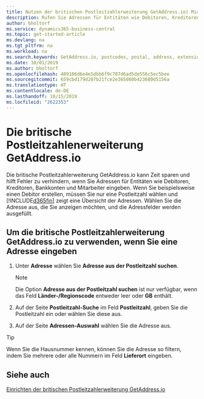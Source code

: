 ```yaml
---
title: Nutzen der britischen Postleitzahlerweiterung GetAddress.io| Microsoft Docs
description: Rufen Sie Adressen für Entitäten wie Debitoren, Kreditoren, Banken Großbritannien Mitarbeiter und im GetAddress.io-Dienst ab.
author: bholtorf
ms.service: dynamics365-business-central
ms.topic: get-started-article
ms.devlang: na
ms.tgt_pltfrm: na
ms.workload: na
ms.search.keywords: GetAddress.io, postcodes, postal, address, extension
ms.date: 10/01/2019
ms.author: bholtorf
ms.openlocfilehash: 489106d6e4e5dbb6f9c787d6ad5de556c5ec5bee
ms.sourcegitcommit: 659cbd179d207b21fce2e365d60b423680d5156a
ms.translationtype: HT
ms.contentlocale: de-DE
ms.lasthandoff: 10/15/2019
ms.locfileid: "2622353"
---
```

# <a name="the-getaddressio-uk-postcodes-extension"></a>Die britische Postleitzahlenerweiterung GetAddress.io
Die britische Postleitzahlerweiterung GetAddress.io kann Zeit sparen und hilft Fehler zu verhindern, wenn Sie Adressen für Entitäten wie Debitoren, Kreditoren, Bankkonten und Mitarbeiter eingeben. Wenn Sie beispielsweise einen Debitor erstellen, müssen Sie nur eine Postleitzahl wählen und [!INCLUDE[d365fin](includes/d365fin_md.md)] zeigt eine Übersicht der Adressen. Wählen Sie die Adresse aus, die Sie anzeigen möchten, und die Adressfelder werden ausgefüllt.  

## <a name="to-use-the-getaddressio-uk-postcodes-extension-when-you-enter-an-address"></a>Um die britische Postleitzahlerweiterung GetAddress.io zu verwenden, wenn Sie eine Adresse eingeben
1. Unter **Adresse** wählen Sie **Adresse aus der Postleitzahl suchen**.  

    > [!NOTE]  
    >   Die Option **Adresse aus der Postleitzahl suchen** ist nur verfügbar, wenn das Feld **Länder-/Regionscode** entweder leer oder **GB** enthält.
2. Auf der Seite **Postleitzahl-Suche** im Feld **Postleitzahl**, geben Sie die Postleitzahl ein oder wählen Sie diese aus.  
3. Auf der Seite **Adressen-Auswahl** wählen Sie die Adresse aus.  

> [!TIP]  
>   Wenn Sie die Hausnummer kennen, können Sie die Adresse so filtern, indem Sie mehrere oder alle Nummern im Feld **Lieferort** eingeben.


## <a name="see-also"></a>Siehe auch
[Einrichten der britischen Postleitzahlerweiterung GetAddress.io](LocalFunctionality/UnitedKingdom/uk-setup-postal-code-service.md)
